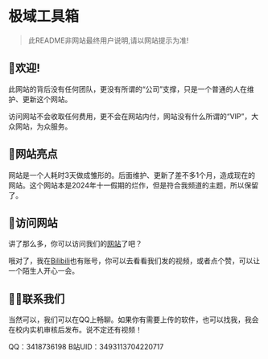 # 极域工具箱

> 此README非网站最终用户说明,请以网站提示为准!

## 👏欢迎!

此网站的背后没有任何团队，更没有所谓的“公司”支撑，只是一个普通的人在维护、更新这个网站。

访问网站不会收取任何费用，更不会在网站内付，网站没有什么所谓的“VIP”，大众网站，为众服务。

## 👀网站亮点

网站是一个人耗时3天做成雏形的。后面维护、更新了差不多1个月，造成现在的网站。这个网站本是2024年十一假期的烂作，但是符合我频道的主题，所以保留了。

## 🔎访问网站

讲了那么多，你可以访问我们的[网站](https://dhhdl.github.io)了吧？

哦对了，我在[Bilibili](https://space.bilibili.com/3493113704220717)也有账号，你可以去看看我们发的视频，或者点个赞，可以让一个陌生人开心一会。

## 🙋‍♂️联系我们

当然可以，我们可以在QQ上畅聊。如果你有需要上传的软件，也可以找我，我会在校内实机审核后发布。说不定还有视频！

QQ：3418736198 B站UID：3493113704220717
